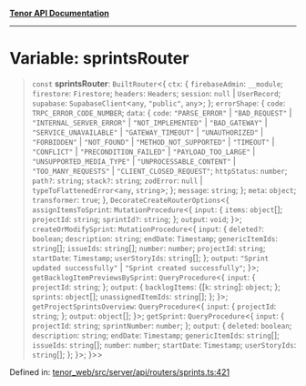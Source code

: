[**Tenor API Documentation**](../../README.md)

***

# Variable: sprintsRouter

> `const` **sprintsRouter**: `BuiltRouter`\<\{ `ctx`: \{ `firebaseAdmin`: `__module`; `firestore`: `Firestore`; `headers`: `Headers`; `session`: `null` \| `UserRecord`; `supabase`: `SupabaseClient`\<`any`, `"public"`, `any`\>; \}; `errorShape`: \{ `code`: `TRPC_ERROR_CODE_NUMBER`; `data`: \{ `code`: `"PARSE_ERROR"` \| `"BAD_REQUEST"` \| `"INTERNAL_SERVER_ERROR"` \| `"NOT_IMPLEMENTED"` \| `"BAD_GATEWAY"` \| `"SERVICE_UNAVAILABLE"` \| `"GATEWAY_TIMEOUT"` \| `"UNAUTHORIZED"` \| `"FORBIDDEN"` \| `"NOT_FOUND"` \| `"METHOD_NOT_SUPPORTED"` \| `"TIMEOUT"` \| `"CONFLICT"` \| `"PRECONDITION_FAILED"` \| `"PAYLOAD_TOO_LARGE"` \| `"UNSUPPORTED_MEDIA_TYPE"` \| `"UNPROCESSABLE_CONTENT"` \| `"TOO_MANY_REQUESTS"` \| `"CLIENT_CLOSED_REQUEST"`; `httpStatus`: `number`; `path?`: `string`; `stack?`: `string`; `zodError`: `null` \| `typeToFlattenedError`\<`any`, `string`\>; \}; `message`: `string`; \}; `meta`: `object`; `transformer`: `true`; \}, `DecorateCreateRouterOptions`\<\{ `assignItemsToSprint`: `MutationProcedure`\<\{ `input`: \{ `items`: `object`[]; `projectId`: `string`; `sprintId?`: `string`; \}; `output`: `void`; \}\>; `createOrModifySprint`: `MutationProcedure`\<\{ `input`: \{ `deleted?`: `boolean`; `description`: `string`; `endDate`: `Timestamp`; `genericItemIds`: `string`[]; `issueIds`: `string`[]; `number`: `number`; `projectId`: `string`; `startDate`: `Timestamp`; `userStoryIds`: `string`[]; \}; `output`: `"Sprint updated successfully"` \| `"Sprint created successfully"`; \}\>; `getBacklogItemPreviewsBySprint`: `QueryProcedure`\<\{ `input`: \{ `projectId`: `string`; \}; `output`: \{ `backlogItems`: \{[`k`: `string`]: `object`; \}; `sprints`: `object`[]; `unassignedItemIds`: `string`[]; \}; \}\>; `getProjectSprintsOverview`: `QueryProcedure`\<\{ `input`: \{ `projectId`: `string`; \}; `output`: `object`[]; \}\>; `getSprint`: `QueryProcedure`\<\{ `input`: \{ `projectId`: `string`; `sprintNumber`: `number`; \}; `output`: \{ `deleted`: `boolean`; `description`: `string`; `endDate`: `Timestamp`; `genericItemIds`: `string`[]; `issueIds`: `string`[]; `number`: `number`; `startDate`: `Timestamp`; `userStoryIds`: `string`[]; \}; \}\>; \}\>\>

Defined in: [tenor\_web/src/server/api/routers/sprints.ts:421](https://github.com/Apantli/Tenor/blob/551fcec623199ab0ac9668d926e7d67c9012d18e/tenor_web/src/server/api/routers/sprints.ts#L421)
